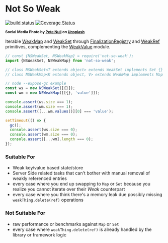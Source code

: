 # Not So Weak

[![build status](https://github.com/WebReflection/not-so-weak/actions/workflows/node.js.yml/badge.svg)](https://github.com/WebReflection/not-so-weak/actions) [![Coverage Status](https://coveralls.io/repos/github/WebReflection/not-so-weak/badge.svg?branch=main)](https://coveralls.io/github/WebReflection/not-so-weak?branch=main)

<sup>**Social Media Photo by [Pete Nuij](https://unsplash.com/@pete_nuij) on [Unsplash](https://unsplash.com/)**</sup>

Iterable [WeakMap](https://developer.mozilla.org/en-US/docs/Web/JavaScript/Reference/Global_Objects/WeakMap) and [WeakSet](https://developer.mozilla.org/en-US/docs/Web/JavaScript/Reference/Global_Objects/WeakSet) through [FinalizationRegistry](https://developer.mozilla.org/en-US/docs/Web/JavaScript/Reference/Global_Objects/FinalizationRegistry) and [WeakRef](https://developer.mozilla.org/en-US/docs/Web/JavaScript/Reference/Global_Objects/WeakRef) primitives, complementing the [WeakValue](https://github.com/WebReflection/weak-value#readme) module.

```js
// const {NSWeakSet, NSWeakMap} = require('not-so-weak');
import {NSWeakSet, NSWeakMap} from 'not-so-weak';

// class NSWeakSet<T extends object> extends WeakSet implements Set {}
// class NSWeakMap<K extends object, V> extends WeakMap implements Map {}

// node --expose-gc example
const ws = new NSWeakSet([{}]);
const wm = new NSWeakMap([[{}, 'value']]);

console.assert(ws.size === 1);
console.assert(wm.size === 1);
console.assert([...wm.values()][0] === 'value');

setTimeout(() => {
  gc();
  console.assert(ws.size === 0);
  console.assert(wm.size === 0);
  console.assert([...wm].length === 0);
});
```

### Suitable For

  * Weak key/value based state/store
  * Server Side related tasks that can't bother with manual removal of weakly referenced entries
  * every case where you end up swapping to `Map` or `Set` because you realize you cannot iterate over their *Weak* counterpart
  * every case where you think there's a memory leak due possibly missing `weakThing.delete(ref)` operations

### Not Suitable For

  * raw performance or benchmarks against `Map` or `Set`
  * every case where `weakThing.delete(ref)` is already handled by the library or framework logic
